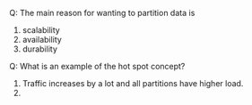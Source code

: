 Q: The main reason for wanting to partition data is
1. scalability
2. availability
3. durability

Q: What is an example of the hot spot concept?
1. Traffic increases by a lot and all partitions have higher load.
2. 
